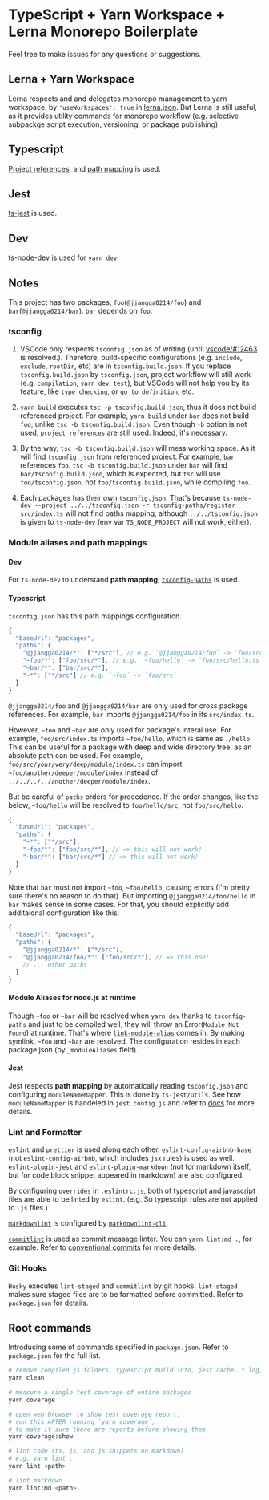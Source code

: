 # TypeScript + Yarn Workspace + Lerna Monorepo Boilerplate

Feel free to make issues for any questions or suggestions.

## Lerna + Yarn Workspace

Lerna respects and and delegates monorepo management to yarn workspace, by `'useWorkspaces': true` in [lerna.json](lerna.json). But Lerna is still useful, as it provides utility commands for monorepo workflow (e.g. selective subpackge script execution, versioning, or package publishing).

## Typescript

[Project references](https://www.typescriptlang.org/docs/handbook/project-references.html), and [path mapping](https://www.typescriptlang.org/docs/handbook/module-resolution.html#path-mapping) is used.

## Jest

[ts-jest](https://github.com/kulshekhar/ts-jest) is used.

## Dev

[ts-node-dev](https://github.com/whitecolor/ts-node-dev) is used for `yarn dev`.

## Notes

This project has two packages, `foo`(`@jjangga0214/foo`) and `bar`(`@jjangga0214/bar`). `bar` depends on `foo`.

### tsconfig

1. VSCode only respects `tsconfig.json` as of writing (until [vscode/#12463](https://github.com/microsoft/vscode/issues/12463) is resolved.). Therefore, build-specific configurations (e.g. `include`, `exclude`, `rootDir`, etc) are in `tsconfig.build.json`. If you replace `tsconfig.build.json` by `tsconfig.json`, project workflow will still work (e.g. `compilation`, `yarn dev`, `test`), but VSCode will not help you by its feature, like `type checking`, or `go to definition`, etc.

2. `yarn build` executes `tsc -p tsconfig.build.json`, thus it does not build referenced project. For example, `yarn build` under `bar` does not build `foo`, unlike `tsc -b tsconfig.build.json`. Even though `-b` option is not used, `project references` are still used. Indeed, it's necessary.

3. By the way, `tsc -b tsconfig.build.json` will mess working space. As it will find `tsconfig.json` from referenced project. For example, `bar` references `foo`. `tsc -b tsconfig.build.json` under `bar` will find `bar/tsconfig.build.json`, which is expected, but `tsc` will use `foo/tsconfig.json`, not `foo/tsconfig.build.json`, while compiling `foo`.

4. Each packages has their own `tsconfig.json`. That's because `ts-node-dev --project ../../tsconfig.json -r tsconfig-paths/register src/index.ts` will not find paths mapping, although `../../tsconfig.json` is given to `ts-node-dev` (env var `TS_NODE_PROJECT` will not work, either).

### Module aliases and path mappings

<!-- markdownlint-disable no-duplicate-heading -->

#### Dev

<!-- markdownlint-enable no-duplicate-heading -->

For `ts-node-dev` to understand **path mapping**, [`tsconfig-paths`](https://github.com/dividab/tsconfig-paths) is used.

<!-- markdownlint-disable no-duplicate-heading -->

#### Typescript

<!-- markdownlint-enable no-duplicate-heading -->

`tsconfig.json` has this path mappings configuration.

<!-- eslint-skip -->

```js
{
  "baseUrl": "packages",
  "paths": {
    "@jjangga0214/*": ["*/src"], // e.g. `@jjangga0214/foo` -> `foo/src`
    "~foo/*": ["foo/src/*"], // e.g. `~foo/hello` -> `foo/src/hello.ts`
    "~bar/*": ["bar/src/*"],
    "~*": ["*/src"] // e.g. `~foo` -> `foo/src`
  }
}
```

`@jjangga0214/foo` and `@jjangga0214/bar` are only used for cross package references. For example, `bar` imports `@jjangga0214/foo` in its `src/index.ts`.

However, `~foo` and `~bar` are only used for package's interal use. For example, `foo/src/index.ts` imports `~foo/hello`, which is same as `./hello`. This can be useful for a package with deep and wide directory tree, as an absolute path can be used. For example, `foo/src/your/very/deep/module/index.ts` can import `~foo/another/deeper/module/index` instead of `../../../../another/deeper/module/index`.

But be careful of `paths` orders for precedence. If the order changes, like the below, `~foo/hello` will be resolved to `foo/hello/src`, not `foo/src/hello`.

<!-- eslint-skip -->

```js
{
  "baseUrl": "packages",
  "paths": {
    "~*": ["*/src"],
    "~foo/*": ["foo/src/*"], // => this will not work!
    "~bar/*": ["bar/src/*"] // => this will not work!
  }
}
```

Note that `bar` must not import `~foo`, `~foo/hello`, causing errors (I'm pretty sure there's no reason to do that). But importing `@jjangga0214/foo/hello` in `bar` makes sense in some cases. For that, you should explicitly add additaional configuration like this.

<!-- eslint-skip -->

```js
{
  "baseUrl": "packages",
  "paths": {
    "@jjangga0214/*": ["*/src"],
+   "@jjangga0214/foo/*": ["foo/src/*"], // => this one!
    // ... other paths
  }
}
```

#### Module Aliases for node.js at runtime

Though `~foo` or `~bar` will be resolved when `yarn dev` thanks to `tsconfig-paths` and just to be compiled well, they will throw an Error(`Module Not Found`) at runtime. That's where [`link-module-alias`](https://github.com/Rush/link-module-alias) comes in. By making symlink, `~foo` and `~bar` are resolved. The configuration resides in each package.json (by `_moduleAliases` field).

<!-- markdownlint-disable no-duplicate-heading -->

#### Jest

<!-- markdownlint-enable no-duplicate-heading -->

Jest respects **path mapping** by automatically reading `tsconfig.json` and configuring `moduleNameMapper`. This is done by `ts-jest/utils`. See how `moduleNameMapper` is handeled in `jest.config.js` and refer to [docs](https://kulshekhar.github.io/ts-jest/user/config/#paths-mapping) for more details.

### Lint and Formatter

`eslint` and `prettier` is used along each other. `eslint-config-airbnb-base` (not `eslint-config-airbnb`, which includes `jsx` rules) is used as well. [`eslint-plugin-jest`](https://github.com/jest-community/eslint-plugin-jest/issues) and [`eslint-plugin-markdown`](https://github.com/eslint/eslint-plugin-markdown) (not for markdown itself, but for code block snippet appeared in markdown) are also configured.

By configuring `overrides` in `.eslintrc.js`, both of typescript and javascript files are able to be linted by `eslint`. (e.g. So typescript rules are not applied to `.js` files.)

[`markdownlint`](https://github.com/DavidAnson/markdownlint) is configured by [`markdownlint-cli`](https://github.com/igorshubovych/markdownlint-cli#readme).

[`commitlint`](https://github.com/conventional-changelog/commitlint) is used as commit message linter. You can `yarn lint:md .`, for example. Refer to [conventional commits](https://www.conventionalcommits.org/en/) for more details.

### Git Hooks

`Husky` executes `lint-staged` and `commitlint` by git hooks. `lint-staged` makes sure staged files are to be formatted before committed. Refer to `package.json` for details.

## Root commands

Introducing some of commands specified in `package.json`. Refer to `package.json` for the full list.

```bash
# remove compiled js folders, typescript build info, jest cache, *.log, and test coverage
yarn clean

# measure a single test coverage of entire packages
yarn coverage

# open web browser to show test coverage report.
# run this AFTER running `yarn coverage`,
# to make it sure there are reports before showing them.
yarn coverage:show

# lint code (ts, js, and js snippets on markdown)
# e.g. yarn lint .
yarn lint <path>

# lint markdown
yarn lint:md <path>
```
